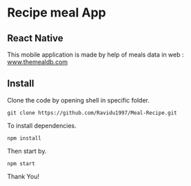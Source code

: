 # Recipe meal App

## React Native

This mobile application is made by help of meals data in web : www.themealdb.com

## Install

Clone the code by opening shell in specific folder.

```shell
git clone https://github.com/Ravidu1997/Meal-Recipe.git
```

To install dependencies.

```shell
npm install
```

Then start by.

```shell
npm start
```

Thank You!

